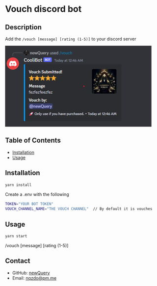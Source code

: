 # Vouch discord bot

## Description

Add the `/vouch [message] [rating (1-5)]` to your discord server

![Image](image/photo.jpg)

## Table of Contents

- [Installation](#installation)
- [Usage](#usage)

## Installation

```sh
yarn install
```

Create a .env with the following

```sh
TOKEN="YOUR BOT TOKEN"
VOUCH_CHANNEL_NAME="THE VOUCH CHANNEL"  // By default it is vouches
```

## Usage

```sh
yarn start
```

/vouch [message] [rating (1-5)]

## Contact

- GitHub: [newQuery](https://github.com/newQuery)
- Email: nqzdo@pm.me
